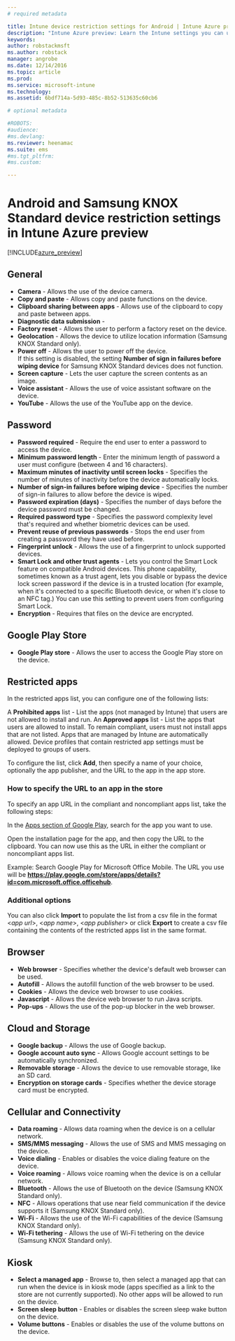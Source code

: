 ```yaml
---
# required metadata

title: Intune device restriction settings for Android | Intune Azure preview | Microsoft Docs
description: "Intune Azure preview: Learn the Intune settings you can use to control device settings and functionality on Android devices."
keywords:
author: robstackmsft
ms.author: robstack
manager: angrobe
ms.date: 12/14/2016
ms.topic: article
ms.prod:
ms.service: microsoft-intune
ms.technology:
ms.assetid: 6bdf714a-5d93-485c-8b52-513635c60cb6

# optional metadata

#ROBOTS:
#audience:
#ms.devlang:
ms.reviewer: heenamac
ms.suite: ems
#ms.tgt_pltfrm:
#ms.custom:

---
```


# Android and Samsung KNOX Standard device restriction settings in Intune Azure preview

[!INCLUDE[azure_preview](../includes/azure_preview.md)]

## General
- 	**Camera** - Allows the use of the device camera.
- 	**Copy and paste** - Allows copy and paste functions on the device.
- 	**Clipboard sharing between apps** - Allows use of the clipboard to copy and paste between apps.
- 	**Diagnostic data submission** - 	
- 	**Factory reset** - Allows the user to perform a factory reset on the device.
- 	**Geolocation** - Allows the device to utilize location information (Samsung KNOX Standard only).
- 	**Power off** - Allows the user to power off the device.<br>If this setting is disabled, the setting **Number of sign in failures before wiping device** for Samsung KNOX Standard devices does not function.
- 	**Screen capture** - Lets the user capture the screen contents as an image.
- 	**Voice assistant** - Allows the use of voice assistant software on the device.
- 	**YouTube** - Allows the use of the YouTube app on the device.

## Password
- 	**Password required** - Require the end user to enter a password to access the device.
- 	**Minimum password length**	- Enter the minimum length of password a user must configure (between 4 and 16 characters).
- 	**Maximum minutes of inactivity until screen locks** - Specifies the number of minutes of inactivity before the device automatically locks.
- 	**Number of sign-in failures before wiping device** - Specifies the number of sign-in failures to allow before the device is wiped.
- 	**Password expiration (days)** - Specifies the number of days before the device password must be changed.
- 	**Required password type** - Specifies the password complexity level that's required and whether biometric devices can be used.
- 	**Prevent reuse of previous passwords** - Stops the end user from creating a password they have used before.
- 	**Fingerprint unlock** - Allows the use of a fingerprint to unlock supported devices.
- 	**Smart Lock and other trust agents** - Lets you control the Smart Lock feature on compatible Android devices. This phone capability, sometimes known as a trust agent, lets you disable or bypass the device lock screen password if the device is in a trusted location (for example, when it's connected to a specific Bluetooth device, or when it's close to an NFC tag.) You can use this setting to prevent users from configuring Smart Lock.
- 	**Encryption** - Requires that files on the device are encrypted.

## Google Play Store

- 	**Google Play store** - Allows the user to access the Google Play store on the device.

## Restricted apps

In the restricted apps list, you can configure one of the following lists:

A **Prohibited apps** list - List the apps (not managed by Intune) that users are not allowed to install and run.
An **Approved apps** list - List the apps that users are allowed to install. To remain compliant, users must not install apps that are not listed. Apps that are managed by Intune are automatically allowed.
Device profiles that contain restricted app settings must be deployed to groups of users.

To configure the list, click **Add**, then specify a name of your choice, optionally the app publisher, and the URL to the app in the app store.

### How to specify the URL to an app in the store

To specify an app URL in the compliant and noncompliant apps list, take the following steps:

In the [Apps section of Google Play](https://play.google.com/store/apps), search for the app you want to use.

Open the installation page for the app, and then copy the URL to the clipboard. You can now use this as the URL in either the compliant or noncompliant apps list.

Example: Search Google Play for Microsoft Office Mobile. The URL you use will be **https://play.google.com/store/apps/details?id=com.microsoft.office.officehub**.

### Additional options

You can also click **Import** to populate the list from a csv file in the format <*app url*>, <*app name*>, <*app publisher*> or click **Export** to create a csv file containing the contents of the restricted apps list in the same format.		

## Browser
- 	**Web browser** - Specifies whether the device's default web browser can be used.
- 	**Autofill** - Allows the autofill function of the web browser to be used.
- 	**Cookies** - Allows the device web browser to use cookies.
- 	**Javascript** - Allows the device web browser to run Java scripts.
- 	**Pop-ups** - Allows the use of the pop-up blocker in the web browser.

## Cloud and Storage
- 	**Google backup** - Allows the use of Google backup.
- 	**Google account auto sync** - Allows Google account settings to be automatically synchronized.
- 	**Removable storage** - Allows the device to use removable storage, like an SD card.
- 	**Encryption on storage cards** - Specifies whether the device storage card must be encrypted.

## Cellular and Connectivity
- 	**Data roaming** - Allows data roaming when the device is on a cellular network.
- 	**SMS/MMS messaging** - Allows the use of SMS and MMS messaging on the device.
- 	**Voice dialing** - Enables or disables the voice dialing feature on the device.
- 	**Voice roaming** - Allows voice roaming when the device is on a cellular network.
- 	**Bluetooth** - Allows the use of Bluetooth on the device (Samsung KNOX Standard only).
- 	**NFC** - Allows operations that use near field communication if the device supports it (Samsung KNOX Standard only).
- 	**Wi-Fi** - Allows the use of the Wi-Fi capabilities of the device (Samsung KNOX Standard only).
- 	**Wi-Fi tethering** - Allows the use of Wi-Fi tethering on the device (Samsung KNOX Standard only).

## Kiosk
- 	**Select a managed app** - Browse to, then select a managed app that can run when the device is in kiosk mode (apps specified as a link to the store are not currently supported). No other apps will be allowed to run on the device.
- 	**Screen sleep button**	- Enables or disables the screen sleep wake button on the device.
- 	**Volume buttons** - Enables or disables the use of the volume buttons on the device.
